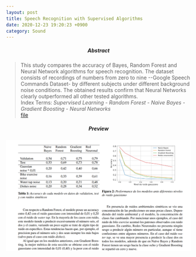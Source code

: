 ```yaml
---
layout: post
title: Speech Recognition with Supervised Algorithms
date: 2020-12-23 19:20:23 +0900
category: Sound
---
```



##### <center> Abstract </center>
> This study compares the accuracy of Bayes, Random Forest and Neural Network algorithms for speech recognition. The dataset consists of recordings of numbers from zero to nine --Google Speech Commands Dataset- by different subjects under different background noise conditions. The obtained results confirm that Neural Networks clearly outperformed all other tested algorithms. <br> Index Terms:  *Supervised Learning - Random Forest - Naive Bayes -  Gradient Boosting - Neural Networks* <br> [file](https://drive.google.com/file/d/1MwO2YQds-kYfFlOjMHpdZebDs0OCRsMz/view?usp=sharing)

##### <center> Preview </center>
![alt text](/public/img/speech_recognition.png)
